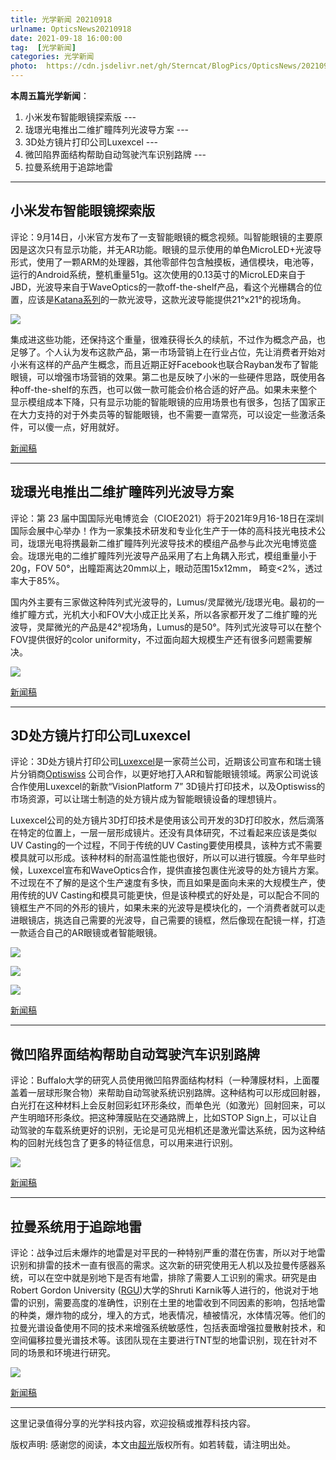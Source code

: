 ```yaml
---
title: 光学新闻 20210918
urlname: OpticsNews20210918
date: 2021-09-18 16:00:00
tag:  [光学新闻]
categories: 光学新闻
photo:  https://cdn.jsdelivr.net/gh/Sterncat/BlogPics/OpticsNews/20210918/3.png
---
```


**本周五篇光学新闻**：

1.  小米发布智能眼镜探索版 --- 
2.  珑璟光电推出二维扩瞳阵列光波导方案 ---
3.  3D处方镜片打印公司Luxexcel  ---
4.  微凹陷界面结构帮助自动驾驶汽车识别路牌 --- 
5.  拉曼系统用于追踪地雷

<!--more-->

-----
## 小米发布智能眼镜探索版

评论：9月14日，小米官方发布了一支智能眼镜的概念视频。叫智能眼镜的主要原因是这次只有显示功能，并无AR功能。眼镜的显示使用的单色MicroLED+光波导形式，使用了一颗ARM的处理器，其他零部件包含触摸板，通信模块，电池等，运行的Android系统，整机重量51g。这次使用的0.13英寸的MicroLED来自于JBD，光波导来自于WaveOptics的一款off-the-shelf产品，看这个光栅耦合的位置，应该是[Katana系列](https://enhancedworld.com/wp-content/uploads/2020/08/Tech_Spec_28-Katana_Waveguide-2020-08-10.pdf)的一款光波导，这款光波导能提供21°x21°的视场角。

![](https://cdn.jsdelivr.net/gh/Sterncat/BlogPics/OpticsNews/20210918/1.png)

集成进这些功能，还保持这个重量，很难获得长久的续航，不过作为概念产品，也足够了。个人认为发布这款产品，第一市场营销上在行业占位，先让消费者开始对小米有这样的产品产生概念，而且近期正好Facebook也联合Rayban发布了智能眼镜，可以增强市场营销的效果。第二也是反映了小米的一些硬件思路，既使用各种off-the-shelf的东西，也可以做一款可能会价格合适的好产品。如果未来整个显示模组成本下降，只有显示功能的智能眼镜的应用场景也有很多，包括了国家正在大力支持的对于外卖员等的智能眼镜，也不需要一直常亮，可以设定一些激活条件，可以傻一点，好用就好。

[新闻稿](https://mp.weixin.qq.com/s/rRcMpkNxysPC16ppDZXgzQ)

-----
## 珑璟光电推出二维扩瞳阵列光波导方案

评论：第 23 届中国国际光电博览会（CIOE2021）将于2021年9月16-18日在深圳国际会展中心举办！作为一家集技术研发和专业化生产于一体的高科技光电技术公司，珑璟光电将携最新二维扩瞳阵列光波导技术的模组产品参与此次光电博览盛会。珑璟光电的二维扩瞳阵列光波导产品采用了右上角耦入形式，模组重量小于20g，FOV 50°，出瞳距离达20mm以上，眼动范围15x12mm， 畸变<2%，透过率大于85%。

国内外主要有三家做这种阵列式光波导的，Lumus/灵犀微光/珑璟光电。最初的一维扩瞳方式，光机大小和FOV大小成正比关系，所以各家都开发了二维扩瞳的光波导，灵犀微光的产品是42°视场角，Lumus的是50°。阵列式光波导可以在整个FOV提供很好的color uniformity，不过面向超大规模生产还有很多问题需要解决。

![](https://cdn.jsdelivr.net/gh/Sterncat/BlogPics/OpticsNews/20210918/2.png)



[新闻稿](https://www.lochn.com/newsinfo/1930417.html)

-----
## 3D处方镜片打印公司Luxexcel

评论：3D处方镜片打印公司[Luxexcel](https://www.luxexcel.com/)是一家荷兰公司，近期该公司宣布和瑞士镜片分销商[Optiswiss](https://www.optiswiss.com/) 公司合作，以更好地打入AR和智能眼镜领域。两家公司说该合作使用Luxexcel的新款“VisionPlatform 7” 3D镜片打印技术，以及Optiswiss的市场资源，可以让瑞士制造的处方镜片成为智能眼镜设备的理想镜片。

Luxexcel公司的处方镜片3D打印技术是使用该公司开发的3D打印胶水，然后滴落在特定的位置上，一层一层形成镜片。还没有具体研究，不过看起来应该是类似UV Casting的一个过程，不同于传统的UV Casting要使用模具，该种方式不需要模具就可以形成。该种材料的耐高温性能也很好，所以可以进行镀膜。今年早些时候，Luxexcel宣布和WaveOptics合作，提供直接包裹住光波导的处方镜片方案。不过现在不了解的是这个生产速度有多快，而且如果是面向未来的大规模生产，使用传统的UV Casting和模具可能更快，但是该种模式的好处是，可以配合不同的镜框生产不同的外形的镜片，如果未来的光波导是模块化的，一个消费者就可以走进眼镜店，挑选自己需要的光波导，自己需要的镜框，然后像现在配镜一样，打造一款适合自己的AR眼镜或者智能眼镜。

![](https://cdn.jsdelivr.net/gh/Sterncat/BlogPics/OpticsNews/20210918/3.png)

![](https://cdn.jsdelivr.net/gh/Sterncat/BlogPics/OpticsNews/20210918/3-1.png)

![](https://cdn.jsdelivr.net/gh/Sterncat/BlogPics/OpticsNews/20210918/3-2.png)

[新闻稿](https://optics.org/news/12/9/17)

-----
## 微凹陷界面结构帮助自动驾驶汽车识别路牌

评论：Buffalo大学的研究人员使用微凹陷界面结构材料（一种薄膜材料，上面覆盖着一层球形聚合物）来帮助自动驾驶系统识别路牌。这种结构可以形成回射器，白光打在这种材料上会反射回彩虹环形条纹，而单色光（如激光）回射回来，可以产生明暗环形条纹。把这种薄膜贴在交通路牌上，比如STOP Sign上，可以让自动驾驶的车载系统更好的识别，无论是可见光相机还是激光雷达系统，因为这种结构的回射光线包含了更多的特征信息，可以用来进行识别。

![](https://cdn.jsdelivr.net/gh/Sterncat/BlogPics/OpticsNews/20210918/4.png)

[新闻稿](http://www.buffalo.edu/ubnow/stories/2021/09/gan-rainbows.html)

-----
## 拉曼系统用于追踪地雷

评论：战争过后未爆炸的地雷是对平民的一种特别严重的潜在伤害，所以对于地雷识别和排雷的技术一直有很高的需求。这次新的研究使用无人机以及拉曼传感器系统，可以在空中就是别地下是否有地雷，排除了需要人工识别的需求。研究是由Robert Gordon University ([RGU](https://www.rgu.ac.uk/))大学的Shruti Karnik等人进行的，他说对于地雷的识别，需要高度的准确性，识别在土里的地雷收到不同因素的影响，包括地雷的种类，爆炸物的成分，埋入的方式，地表情况，植被情况，水体情况等。他们的拉曼光谱设备使用不同的技术来增强系统敏感性，包括表面增强拉曼散射技术，和空间偏移拉曼光谱技术等。该团队现在主要进行TNT型的地雷识别，现在针对不同的场景和环境进行研究。

![](https://cdn.jsdelivr.net/gh/Sterncat/BlogPics/OpticsNews/20210918/5.jpg)

[新闻稿](https://optics.org/news/12/9/25)

-----

这里记录值得分享的光学科技内容，欢迎投稿或推荐科技内容。

版权声明: 感谢您的阅读，本文由[超光](https://faster-than-light.net/)版权所有。如若转载，请注明出处。



